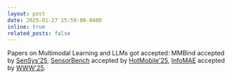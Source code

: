 ```yaml
---
layout: post
date: 2025-01-27 15:59:00-0400
inline: true
related_posts: false
---
```


Papers on Multimodal Learning and LLMs got accepted: MMBind accepted by [SenSys'25](https://sensys.acm.org/2025/), [SensorBench](https://arxiv.org/abs/2410.10741) accepted by [HotMobile'25](https://hotmobile.org/2025/), [InfoMAE](https://openreview.net/forum?id=F8RBFdKXWZ#discussion) accepted by [WWW'25](https://www2025.thewebconf.org/).
